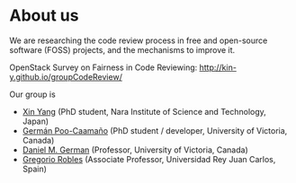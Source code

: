 About us
====================

We are researching the code review process in free and open-source software (FOSS) projects, and the mechanisms to improve it.

OpenStack Survey on Fairness in Code Reviewing: http://kin-y.github.io/groupCodeReview/

Our group is
- [Xin Yang](http://www.nemocap.org/) (PhD student, Nara Institute of Science and Technology, Japan)
- [Germán Poo-Caamaño](http://calcifer.org/) (PhD student / developer, University of Victoria, Canada)
- [Daniel M. German](http://turingmachine.org/) (Professor, University of Victoria, Canada)
- [Gregorio Robles](http://gsyc.urjc.es/~grex/) (Associate Professor, Universidad Rey Juan Carlos, Spain)
